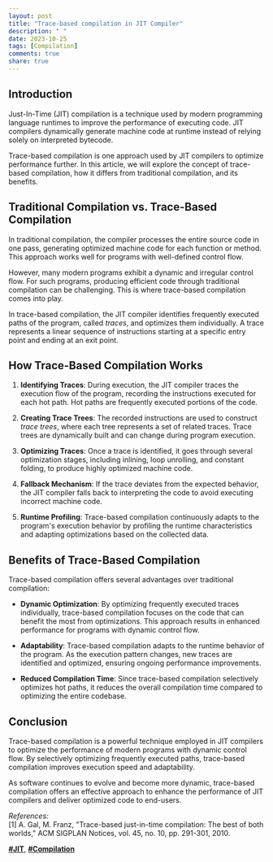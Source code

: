 ```yaml
---
layout: post
title: "Trace-based compilation in JIT Compiler"
description: " "
date: 2023-10-25
tags: [Compilation]
comments: true
share: true
---
```


## Introduction

Just-In-Time (JIT) compilation is a technique used by modern programming language runtimes to improve the performance of executing code. JIT compilers dynamically generate machine code at runtime instead of relying solely on interpreted bytecode.

Trace-based compilation is one approach used by JIT compilers to optimize performance further. In this article, we will explore the concept of trace-based compilation, how it differs from traditional compilation, and its benefits.

## Traditional Compilation vs. Trace-Based Compilation

In traditional compilation, the compiler processes the entire source code in one pass, generating optimized machine code for each function or method. This approach works well for programs with well-defined control flow.

However, many modern programs exhibit a dynamic and irregular control flow. For such programs, producing efficient code through traditional compilation can be challenging. This is where trace-based compilation comes into play.

In trace-based compilation, the JIT compiler identifies frequently executed paths of the program, called *traces*, and optimizes them individually. A trace represents a linear sequence of instructions starting at a specific entry point and ending at an exit point.

## How Trace-Based Compilation Works

1. **Identifying Traces**: During execution, the JIT compiler traces the execution flow of the program, recording the instructions executed for each hot path. Hot paths are frequently executed portions of the code.

2. **Creating Trace Trees**: The recorded instructions are used to construct *trace trees*, where each tree represents a set of related traces. Trace trees are dynamically built and can change during program execution.

3. **Optimizing Traces**: Once a trace is identified, it goes through several optimization stages, including inlining, loop unrolling, and constant folding, to produce highly optimized machine code.

4. **Fallback Mechanism**: If the trace deviates from the expected behavior, the JIT compiler falls back to interpreting the code to avoid executing incorrect machine code.

5. **Runtime Profiling**: Trace-based compilation continuously adapts to the program's execution behavior by profiling the runtime characteristics and adapting optimizations based on the collected data.

## Benefits of Trace-Based Compilation

Trace-based compilation offers several advantages over traditional compilation:

- **Dynamic Optimization**: By optimizing frequently executed traces individually, trace-based compilation focuses on the code that can benefit the most from optimizations. This approach results in enhanced performance for programs with dynamic control flow.

- **Adaptability**: Trace-based compilation adapts to the runtime behavior of the program. As the execution pattern changes, new traces are identified and optimized, ensuring ongoing performance improvements.

- **Reduced Compilation Time**: Since trace-based compilation selectively optimizes hot paths, it reduces the overall compilation time compared to optimizing the entire codebase.

## Conclusion

Trace-based compilation is a powerful technique employed in JIT compilers to optimize the performance of modern programs with dynamic control flow. By selectively optimizing frequently executed paths, trace-based compilation improves execution speed and adaptability.

As software continues to evolve and become more dynamic, trace-based compilation offers an effective approach to enhance the performance of JIT compilers and deliver optimized code to end-users.

*References:*  
[1] A. Gal, M. Franz, "Trace-based just-in-time compilation: The best of both worlds," ACM SIGPLAN Notices, vol. 45, no. 10, pp. 291-301, 2010.

__[#JIT](https://example.com/jit)__, __[#Compilation](https://example.com/compilation)__
